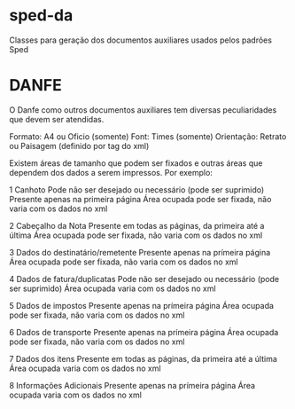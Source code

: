 # sped-da
Classes para geração dos documentos auxiliares usados pelos padrões Sped

# DANFE
O Danfe como outros documentos auxiliares tem diversas peculiaridades que devem ser atendidas.

Formato: A4 ou Oficio (somente)
Font: Times (somente)
Orientação: Retrato ou Paisagem (definido por tag do xml)

Existem áreas de tamanho que podem ser fixados e outras áreas que dependem dos dados a serem impressos.
Por exemplo:

1 Canhoto
   Pode não ser desejado ou necessário (pode ser suprimido)
   Presente apenas na primeira página
   Área ocupada pode ser fixada, não varia com os dados no xml

2 Cabeçalho da Nota
   Presente em todas as páginas, da primeira até a última
   Área ocupada pode ser fixada, não varia com os dados no xml

3 Dados do destinatário/remetente
   Presente apenas na prímeira página
   Área ocupada pode ser fixada, não varia com os dados no xml
 
4 Dados de fatura/duplicatas
   Pode não ser desejado ou necessário (pode ser suprimido)
   Área ocupada varia com os dados no xml

5 Dados de impostos
   Presente apenas na prímeira página
   Área ocupada pode ser fixada, não varia com os dados no xml

6 Dados de transporte
   Presente apenas na prímeira página
   Área ocupada pode ser fixada, não varia com os dados no xml

7 Dados dos itens
   Presente em todas as páginas, da primeira até a última
   Área ocupada varia com os dados no xml

8 Informações Adicionais
   Presente apenas na prímeira página
   Área ocupada varia com os dados no xml


